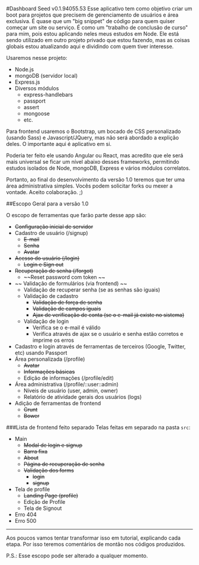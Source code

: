 #Dashboard Seed v0.1.94055.53
Esse aplicativo tem como objetivo criar um boot para projetos que precisem de gerenciamento de usuários e área exclusiva. É quase que um "big snippet" de código para quem quiser começar um site ou serviço. É como um "trabalho de conclusão de curso" para mim, pois estou aplicando neles meus estudos em Node. Ele está sendo utilizado em outro projeto privado que estou fazendo, mas as coisas globais estou atualizando aqui e dividindo com quem tiver interesse.

Usaremos nesse projeto:
* Node.js
* mongoDB (servidor local)
* Express.js
* Diversos módulos
  * express-handlebars
  * passport
  * assert
  * mongoose
  * etc.

Para frontend usaremos o Bootstrap, um bocado de CSS personalizado (usando Sass) e Javascript/JQuery, mas não será abordado a explição deles. O importante aqui é aplicativo em si.

Poderia ter feito ele usando Angular ou React, mas acredito que ele será mais universal se ficar um nível abaixo desses frameworks, permitindo estudos isolados de Node, mongoDB, Express e vários módulos correlatos.

Portanto, ao final do desenvolvimento da versão 1.0 teremos que ter uma área administrativa simples. Vocês podem solicitar forks ou mexer a vontade. Aceito colaboração. ;)

##Escopo Geral para a versão 1.0

O escopo de ferramentas que farão parte desse app são:
* ~~Configuração inicial de servidor~~
* Cadastro de usuário (/signup)
  * ~~E-mail~~
  * ~~Senha~~
  * ~~Avatar~~
* ~~Acesso do usuário (/login)~~
  * ~~Login e Sign out~~
* ~~Recuperação de senha (/forgot)~~
  * ~~Reset password com token ~~
* ~~ Validação de formulários (via frontend) ~~
  * Validação de recuperar senha (se as senhas são iguais)
  * Validação de cadastro
    * ~~Validação de força de senha~~
    * ~~Validação de campos iguais~~
    * ~~Ajax de verificação de conta (se o e-mail já existe no sistema)~~
  * Validação de login
    * Verifica se o e-mail é válido
    * Verifica através de ajax se o usuário e senha estão corretos e imprime os erros
* Cadastro e login através de ferramentas de terceiros (Google, Twitter, etc) usando Passport
* Área personalizada (/profile)
  * ~~Avatar~~
  * ~~Informações básicas~~
  * Edição de informações (/profile/edit)
* Área administrativa (/profile/::user::admin)
  * Níveis de usuário (user, admin, owner)
  * Relatório de atividade gerais dos usuários (logs)
* Adição de ferramentas de frontend
  * ~~Grunt~~
  * ~~Bower~~

###Lista de frontend feito separado
Telas feitas em separado na pasta ``src``:
* Main
  * ~~Modal de login e signup~~
  * ~~Barra fixa~~
  * ~~About~~
  * ~~Página de recuperação de senha~~
  * ~~Validação dos forms~~
    * ~~login~~
    * ~~signup~~
* Tela de profile
  * ~~Landing Page (profile)~~
  * Edição de Profile
  * Tela de Signout
* Erro 404
* Erro 500

---
Aos poucos vamos tentar transformar isso em tutorial, explicando cada etapa. Por isso teremos comentários de montão nos códigos produzidos.

P.S.: Esse escopo pode ser alterado a qualquer momento.
